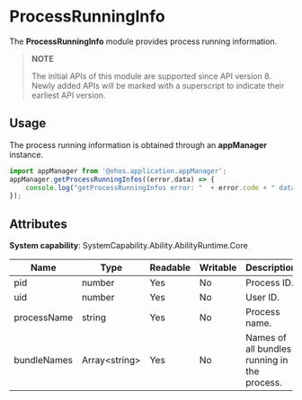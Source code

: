 # ProcessRunningInfo

The **ProcessRunningInfo** module provides process running information.

> **NOTE**
> 
> The initial APIs of this module are supported since API version 8. Newly added APIs will be marked with a superscript to indicate their earliest API version.

## Usage

The process running information is obtained through an **appManager** instance.

```js
import appManager from '@ohos.application.appManager';
appManager.getProcessRunningInfos((error,data) => { 
    console.log("getProcessRunningInfos error: "  + error.code + " data: " + JSON.stringify(data));
});
```

## Attributes

**System capability**: SystemCapability.Ability.AbilityRuntime.Core

  | Name| Type| Readable| Writable| Description| 
| -------- | -------- | -------- | -------- | -------- |
| pid | number | Yes| No| Process ID.| 
| uid | number | Yes| No| User ID.| 
| processName | string | Yes| No| Process name.| 
| bundleNames | Array&lt;string&gt; | Yes| No| Names of all bundles running in the process.| 
